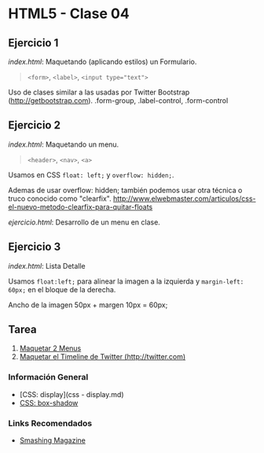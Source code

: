 # HTML5 - Clase 04

## Ejercicio 1

*index.html*: Maquetando (aplicando estilos) un Formulario.

> `<form>`, `<label>`, `<input type="text">`

Uso de clases similar a las usadas por Twitter Bootstrap (http://getbootstrap.com).
.form-group, .label-control, .form-control


## Ejercicio 2

*index.html*: Maquetando un menu.

> `<header>`, `<nav>`, `<a>`

Usamos en CSS `float: left;` y `overflow: hidden;`.

Ademas de usar overflow: hidden; también podemos usar otra técnica o truco conocido como "clearfix".
http://www.elwebmaster.com/articulos/css-el-nuevo-metodo-clearfix-para-quitar-floats

*ejercicio.html*: Desarrollo de un menu en clase.


## Ejercicio 3

*index.html*: Lista Detalle

Usamos `float:left;` para alinear la imagen a la izquierda y `margin-left: 60px;` en el bloque de la derecha.

Ancho de la imagen 50px + margen 10px = 60px;


## Tarea
1. [Maquetar 2 Menus](tarea1)
2. [Maquetar el Timeline de Twitter (http://twitter.com)](tarea2)


### Información General
* [CSS: display](css - display.md)
* [CSS: box-shadow](http://librosweb.es/css_avanzado/capitulo_1/sombras.html)


### Links Recomendados
* [Smashing Magazine](http://www.smashingmagazine.com/)